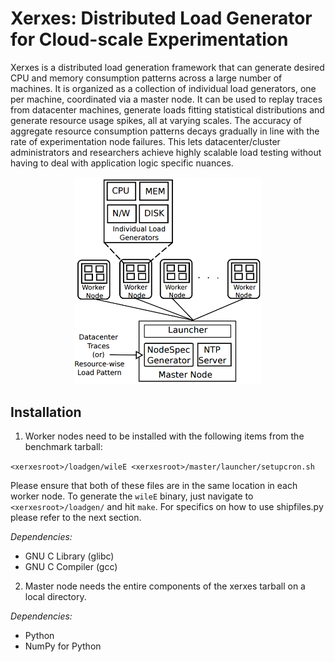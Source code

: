 # Xerxes: Distributed Load Generator for Cloud-scale Experimentation

Xerxes is a distributed load generation framework that can generate desired CPU and memory consumption patterns across a large number of machines. It is organized as a collection of individual load generators, one per machine, coordinated via a master node. It can be used to replay traces from datacenter machines, generate loads fitting statistical distributions and generate resource usage spikes, all at varying scales. The accuracy of aggregate resource consumption patterns decays gradually in line with the rate of experimentation node failures. This lets datacenter/cluster administrators and researchers achieve highly scalable load testing without having to deal with application logic specific nuances.

<p align="center"> <img src="docs/xerxes-architecture.png" width="300"> </p>

## Installation

1. Worker nodes need to be installed with the following items from the benchmark tarball:

`<xerxesroot>/loadgen/wileE
<xerxesroot>/master/launcher/setupcron.sh`

Please ensure that both of these files are in the same location in each worker node. To generate the `wileE` binary, just navigate to `<xerxesroot>/loadgen/` and hit `make`. For specifics on how to use shipfiles.py please refer to the next section.

*Dependencies:*

* GNU C Library (glibc)
* GNU C Compiler (gcc)

2. Master node needs the entire components of the xerxes tarball on a local directory.

*Dependencies:*

* Python
* NumPy for Python

